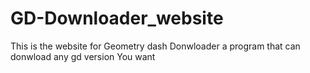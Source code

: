 # GD-Downloader_website
This is the website for Geometry dash Donwloader a program that can donwload any gd version You want
